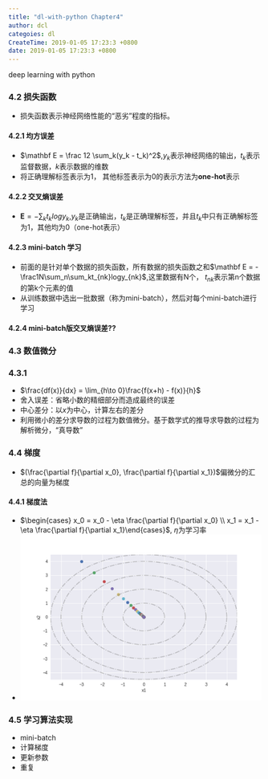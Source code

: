 ```yaml
---
title: "dl-with-python Chapter4"
author: dcl
categoies: dl
CreateTime: 2019-01-05 17:23:3 +0800
date: 2019-01-05 17:23:3 +0800
---
```


deep learning with python

<!--more -->

### 4.2 损失函数
- 损失函数表示神经网络性能的“恶劣”程度的指标。
#### 4.2.1 均方误差
- $\mathbf E = \frac 12 \sum_k(y_k - t_k)^2$,$y_k$表示神经网络的输出，$t_k$表示监督数据，$k$表示数据的维数
- 将正确理解标签表示为1， 其他标签表示为0的表示方法为<b>one-hot</b>表示
#### 4.2.2 交叉熵误差
- $\mathbf E = -\sum_kt_klogy_k$,$y_k$是正确输出，$t_k$是正确理解标签，并且$t_k$中只有正确解标签为1，其他均为0（one-hot表示）
#### 4.2.3 mini-batch 学习
- 前面的是针对单个数据的损失函数，所有数据的损失函数之和$\mathbf E = -\frac1N\sum_n\sum_kt_{nk}logy_{nk}$,这里数据有N个， $t_{nk}$表示第n个数据的第k个元素的值
- 从训练数据中选出一批数据（称为mini-batch），然后对每个mini-batch进行学习
#### 4.2.4 mini-batch版交叉熵误差??
### 4.3 数值微分
### 4.3.1
- $\frac{df(x)}{dx} = \lim_{h\to 0}\frac{f(x+h) - f(x)}{h}$
- 舍入误差：省略小数的精细部分而造成最终的误差
- 中心差分：以$x$为中心，计算左右的差分
- 利用微小的差分求导数的过程为数值微分。基于数学式的推导求导数的过程为解析微分，“真导数”

### 4.4 梯度
- $(\frac{\partial f}{\partial x_0}, \frac{\partial f}{\partial x_1})$偏微分的汇总的向量为梯度
#### 4.4.1 梯度法
- $\begin{cases} x_0 = x_0 - \eta \frac{\partial f}{\partial x_0} \\ x_1 = x_1 - \eta \frac{\partial f}{\partial x_1}\end{cases}$, $\eta$为学习率
- !['gradient'](../images/gradient.png)


### 4.5 学习算法实现
- mini-batch
- 计算梯度
- 更新参数
- 重复


